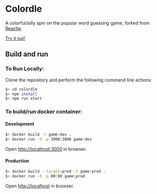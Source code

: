 # Colordle

A colorful/silly spin on the popular word guessing game, forked from [Reactle](https://reactle.vercel.app/).

[Try it out!](https://colordle.vercel.app/)

## Build and run 

### To Run Locally:

Clone the repository and perform the following command line actions:

```bash
$> cd colordle
$> npm install
$> npm run start
```

### To build/run docker container:

#### Development

```bash
$> docker build -t game:dev .
$> docker run -d -p 3000:3000 game:dev
```

Open [http://localhost:3000](http://localhost:3000) in browser.

#### Production

```bash
$> docker build --target=prod -t game:prod .
$> docker run -d -p 80:80 game:prod
```

Open [http://localhost](http://localhost) in browser.

